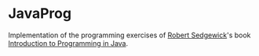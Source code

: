 # JavaProg
Implementation of the programming exercises of [Robert Sedgewick](https://sedgewick.io/)'s book [Introduction to Programming in Java](https://introcs.cs.princeton.edu/java/home/).
